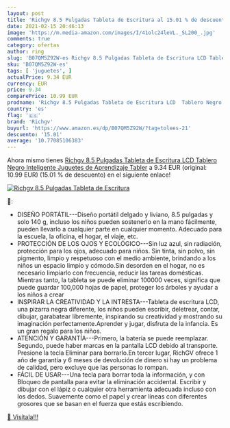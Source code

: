 ```yaml
---
layout: post
title: 'Richgv 8.5 Pulgadas Tableta de Escritura al 15.01 % de descuento'
date: 2021-02-15 20:46:13
image: 'https://m.media-amazon.com/images/I/41olc24leVL._SL200_.jpg'
comments: true
category: ofertas
author: ring
slug: 'B07QM5Z92W-es Richgv 8.5 Pulgadas Tableta de Escritura LCD Tablero Negro...'
sku: 'B07QM5Z92W-es'
tags: [ 'juguetes', ]
actualPrice: 9.34 EUR
currency: EUR
price: 9.34
comparePrice: 10.99 EUR
prodname: 'Richgv 8.5 Pulgadas Tableta de Escritura LCD  Tablero Negro Inteligente Juguetes de Aprendizaje Tabler'
country: 'es'
flag: '🇪🇸'
brand: 'Richgv'
buyurl: 'https://www.amazon.es/dp/B07QM5Z92W/?tag=tolees-21'
descuento: '15.01'
average: '10.77085106383'
---
```


Ahora mismo tienes [Richgv 8.5 Pulgadas Tableta de Escritura LCD  Tablero Negro Inteligente Juguetes de Aprendizaje Tabler](https://www.amazon.es/dp/B07QM5Z92W/?tag=tolees-21) a 9.34 EUR (original: 10.99 EUR) (15.01 %  de descuento) en el siguiente enlace!

[![Richgv 8.5 Pulgadas Tableta de Escritura](https://m.media-amazon.com/images/I/41olc24leVL._SL200_.jpg)](https://www.amazon.es/dp/B07QM5Z92W/?tag=tolees-21)

🔎:

- DISEÑO PORTÁTIL---Diseño portátil delgado y liviano, 8.5 pulgadas y solo 140 g, incluso los niños pueden sostenerlo en la mano fácilmente, pueden llevarlo a cualquier parte en cualquier momento. Adecuado para la escuela, la oficina, el hogar, el viaje, etc.
- PROTECCIÓN DE LOS OJOS Y ECOLÓGICO---Sin luz azul, sin radiación, protección para los ojos, adecuado para niños. Sin tinta, sin polvo, sin pigmento, limpio y respetuoso con el medio ambiente, brindando a los niños un espacio limpio y cómodo.Sin desorden en el hogar, no es necesario limpiarlo con frecuencia, reducir las tareas domésticas. Mientras tanto, la tableta se puede eliminar 100000 veces, significa que puede guardar 100,000 hojas de papel, proteger los árboles y ayudar a los niños a crear
- INSPIRAR LA CREATIVIDAD Y LA INTRESTA---Tableta de escritura LCD, una pizarra negra diferente, los niños pueden escribir, deletrear, contar, dibujar, garabatear libremente, inspirando su creatividad y mostrando su imaginación perfectamente.Aprender y jugar, disfruta de la infancia. Es un gran regalo para los niños.
- ATENCIÓN Y GARANTÍA---Primero, la batería se puede reemplazar. Segundo, puede haber marcas en la pantalla LCD debido al transporte. Presione la tecla Eliminar para borrarlo.En tercer lugar, RichGV ofrece 1 año de garantía y 6 meses de devolución de dinero si hay un problema de calidad, pero excluye que las personas lo rompan.
- FÁCIL DE USAR---Una tecla para borrar toda la información, y con Bloqueo de pantalla para evitar la eliminación accidental. Escribir y dibujar con el lápiz o cualquier otra herramienta adecuada incluso con los dedos. Suavemente como el papel y crear líneas con diferentes grosores que se basan en el fuerza que estás escribiendo.

[🛒 Visítala!!!](https://www.amazon.es/dp/B07QM5Z92W/?tag=tolees-21)
